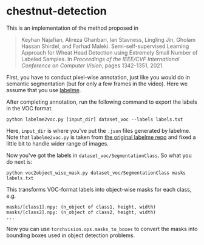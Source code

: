 # chestnut-detection

This is an implementation of the method proposed in
> Keyhan Najafian, Alireza Ghanbari, Ian Stavness, Lingling Jin, Gholam Hassan Shirdel, and Farhad Maleki. Semi-self-supervised Learning Approach for Wheat Head Detection using Extremely Small Number of Labeled Samples. In *Proceedings of the IEEE/CVF International Conference on Computer Vision*, pages 1342-1351, 2021.

First, you have to conduct pixel-wise annotation, just like you would do in semantic segmentation (but for  only a few frames in the video).
Here we assume that you use [labelme](https://github.com/wkentaro/labelme).

After completing annotation, run the following command to export the labels in the VOC format.
```
python labelme2voc.py [input_dir] dataset_voc --labels labels.txt
```
Here, `input_dir` is where you've put the `.json` files generated by labelme. Note that `labelme2voc.py` is taken from [the original labelme repo](https://github.com/wkentaro/labelme/blob/main/examples/semantic_segmentation/labelme2voc.py) and fixed a little bit to handle wider range of images.

Now you've got the labels in `dataset_voc/SegmentationClass`. So what you do next is:
```
python voc2object_wise_mask.py dataset_voc/SegmentationClass masks labels.txt
```
This transforms VOC-format labels into object-wise masks for each class, e.g.
```
masks/[class1].npy: (n_object of class1, height, width)
masks/[class2].npy: (n_object of class2, height, width)
...
```
Now you can use `torchvision.ops.masks_to_boxes` to convert the masks into bounding boxes used in object detection problems.